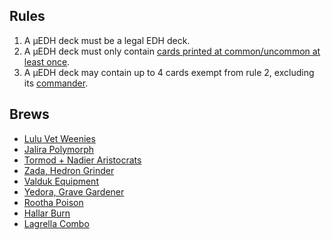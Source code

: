 ## Rules

1. A μEDH deck must be a legal EDH deck.
2. A μEDH deck must only contain [cards printed at common/uncommon at least once](https://scryfall.com/search?q=f%3Aedh+r%3Cr).
3. A μEDH deck may contain up to 4 cards exempt from rule 2, excluding its [commander](https://scryfall.com/search?q=f%3Aedh+r%3Cr+is%3Acommander).

## Brews

<!--
- <span class="G"></span>
-->
- [Lulu Vet Weenies](https://www.moxfield.com/decks/ek2k0Kxo80ipe6_jnM47UA) <span class="W"></span>
- [Jalira Polymorph](https://www.moxfield.com/decks/k1_rRxycJkKPRRl1OoZSMg) <span class="U"></span>
- [Tormod + Nadier Aristocrats](https://www.moxfield.com/decks/EIeRKQu9r0Oooen4GU69Dw) <span class="B"></span>
- [Zada, Hedron Grinder](https://www.moxfield.com/decks/zlf6sesqP0S5zS87rEWFBw) <span class="R"></span>
- [Valduk Equipment](https://www.moxfield.com/decks/8Xe9R9I0LESEVm3JtBtSxQ) <span class="R"></span>
- [Yedora, Grave Gardener](https://www.moxfield.com/decks/KKKRGtlAf0ic_l3hlbvP9g) <span class="G"></span>
- [Rootha Poison](https://www.moxfield.com/decks/PPPwSNSVWEai8wygZfj2IA) <span class="U"></span><span class="R"></span>
- [Hallar Burn](https://www.moxfield.com/decks/GFUaxnMTmUKFg_RMyEpd3A) <span class="R"></span><span class="G"></span>
- [Lagrella Combo](https://www.moxfield.com/decks/rVfbj4k7z0-5tgAP0x711Q) <span class="W"></span><span class="U"></span><span class="G"></span>
